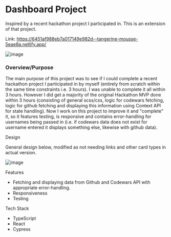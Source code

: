 # Dashboard Project

Inspired by a recent hackathon project I participated in. This is an extension of that project. 

Link: https://6451af988eb7a017149e982d--tangerine-mousse-5eae8a.netlify.app/

![image](https://user-images.githubusercontent.com/119549394/236812492-5cb5bc86-bce7-4bea-a091-93f4f7293583.png)

### Overview/Purpose

The main purpose of this project was to see if I could complete a recent hackathon project I participated in by myself (entirely from scratch within the same time constraints i.e. 3 hours). I was unable to complete it all within 3 hours. However I did get a majority of the original Hackathon MVP done within 3 hours (consisting of general scss/css, logic for codewars fetching, logic for github fetching and displaying this information using Context API for state handling). Now I work on this project to improve it and "complete" it, so it features testing, is responsive and contains error-handling for usernames being passed in (i.e. if codewars data does not exist for username entered it displays something else, likewise with github data). 

Design

General design below, modified as not needing links and other card types in actual version.

![image](https://user-images.githubusercontent.com/119549394/234543737-8dbb7374-4d51-4be2-aca4-b23076157fe6.png)

Features

- Fetching and displaying data from Github and Codewars API with appropriate error-handling.
- Responsiveness
- Testing

Tech Stack

- TypeScript
- React
- Cypress

